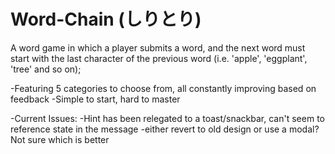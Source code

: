 # Word-Chain (しりとり)

A word game in which a player submits a word, and the next word must start with the last character of the previous word (i.e. 'apple', 'eggplant', 'tree' and so on);

-Featuring 5 categories to choose from, all constantly improving based on feedback
-Simple to start, hard to master

-Current Issues:
  -Hint has been relegated to a toast/snackbar, can't seem to reference state in the message
    -either revert to old design or use a modal?  Not sure which is better
